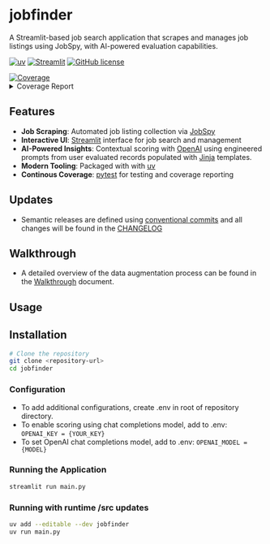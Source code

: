 # jobfinder

A Streamlit-based job search application that scrapes and manages job listings using JobSpy, with AI-powered evaluation capabilities.

[![uv](https://img.shields.io/endpoint?url=https://raw.githubusercontent.com/astral-sh/uv/main/assets/badge/v0.json)](https://github.com/astral-sh/uv)
[![Streamlit](https://static.streamlit.io/badges/streamlit_badge_black_white.svg)](https://streamlit.io/)
[![GitHub license](https://img.shields.io/github/license/maxo99/jobfinder)](https://github.com/maxo99/jobfinder/blob/main/LICENSE)
<!-- Pytest Coverage Comment:Begin --><a href=https://github.com/maxo99/jobfinder/blob/main/README.md><img alt=Coverage src=https://img.shields.io/badge/Coverage-60%25-yellow.svg /></a><details><summary>Coverage Report </summary><table><tr><th>File</th><th>Stmts</th><th>Miss</th><th>Cover</th><th>Missing</th></tr><tbody><tr><td colspan=5><b>src/jobfinder</b></td></tr><tr><td>&nbsp; &nbsp;<a href=https://github.com/maxo99/jobfinder/blob/main/src/jobfinder/__init__.py>__init__.py</a></td><td>28</td><td>1</td><td>96%</td><td><a href=https://github.com/maxo99/jobfinder/blob/main/src/jobfinder/__init__.py#L13>13</a></td></tr><tr><td>&nbsp; &nbsp;<a href=https://github.com/maxo99/jobfinder/blob/main/src/jobfinder/bootstrap.py>bootstrap.py</a></td><td>52</td><td>15</td><td>71%</td><td><a href=https://github.com/maxo99/jobfinder/blob/main/src/jobfinder/bootstrap.py#L55-L61>55&ndash;61</a>, <a href=https://github.com/maxo99/jobfinder/blob/main/src/jobfinder/bootstrap.py#L72-L83>72&ndash;83</a>, <a href=https://github.com/maxo99/jobfinder/blob/main/src/jobfinder/bootstrap.py#L87>87</a></td></tr><tr><td>&nbsp; &nbsp;<a href=https://github.com/maxo99/jobfinder/blob/main/src/jobfinder/session.py>session.py</a></td><td>104</td><td>36</td><td>65%</td><td><a href=https://github.com/maxo99/jobfinder/blob/main/src/jobfinder/session.py#L74>74</a>, <a href=https://github.com/maxo99/jobfinder/blob/main/src/jobfinder/session.py#L79>79</a>, <a href=https://github.com/maxo99/jobfinder/blob/main/src/jobfinder/session.py#L83>83</a>, <a href=https://github.com/maxo99/jobfinder/blob/main/src/jobfinder/session.py#L87-L88>87&ndash;88</a>, <a href=https://github.com/maxo99/jobfinder/blob/main/src/jobfinder/session.py#L92>92</a>, <a href=https://github.com/maxo99/jobfinder/blob/main/src/jobfinder/session.py#L96>96</a>, <a href=https://github.com/maxo99/jobfinder/blob/main/src/jobfinder/session.py#L138-L149>138&ndash;149</a>, <a href=https://github.com/maxo99/jobfinder/blob/main/src/jobfinder/session.py#L153>153</a>, <a href=https://github.com/maxo99/jobfinder/blob/main/src/jobfinder/session.py#L157>157</a>, <a href=https://github.com/maxo99/jobfinder/blob/main/src/jobfinder/session.py#L161>161</a>, <a href=https://github.com/maxo99/jobfinder/blob/main/src/jobfinder/session.py#L165>165</a>, <a href=https://github.com/maxo99/jobfinder/blob/main/src/jobfinder/session.py#L169>169</a>, <a href=https://github.com/maxo99/jobfinder/blob/main/src/jobfinder/session.py#L173-L179>173&ndash;179</a>, <a href=https://github.com/maxo99/jobfinder/blob/main/src/jobfinder/session.py#L183>183</a>, <a href=https://github.com/maxo99/jobfinder/blob/main/src/jobfinder/session.py#L187>187</a>, <a href=https://github.com/maxo99/jobfinder/blob/main/src/jobfinder/session.py#L191-L192>191&ndash;192</a>, <a href=https://github.com/maxo99/jobfinder/blob/main/src/jobfinder/session.py#L198>198</a>, <a href=https://github.com/maxo99/jobfinder/blob/main/src/jobfinder/session.py#L203-L206>203&ndash;206</a>, <a href=https://github.com/maxo99/jobfinder/blob/main/src/jobfinder/session.py#L215>215</a></td></tr><tr><td colspan=5><b>src/jobfinder/adapters/chat</b></td></tr><tr><td>&nbsp; &nbsp;<a href=https://github.com/maxo99/jobfinder/blob/main/src/jobfinder/adapters/chat/chat_client.py>chat_client.py</a></td><td>30</td><td>4</td><td>87%</td><td><a href=https://github.com/maxo99/jobfinder/blob/main/src/jobfinder/adapters/chat/chat_client.py#L26>26</a>, <a href=https://github.com/maxo99/jobfinder/blob/main/src/jobfinder/adapters/chat/chat_client.py#L30>30</a>, <a href=https://github.com/maxo99/jobfinder/blob/main/src/jobfinder/adapters/chat/chat_client.py#L36-L38>36&ndash;38</a></td></tr><tr><td>&nbsp; &nbsp;<a href=https://github.com/maxo99/jobfinder/blob/main/src/jobfinder/adapters/chat/ollama_chat.py>ollama_chat.py</a></td><td>20</td><td>2</td><td>90%</td><td><a href=https://github.com/maxo99/jobfinder/blob/main/src/jobfinder/adapters/chat/ollama_chat.py#L33-L34>33&ndash;34</a></td></tr><tr><td colspan=5><b>src/jobfinder/adapters/db</b></td></tr><tr><td>&nbsp; &nbsp;<a href=https://github.com/maxo99/jobfinder/blob/main/src/jobfinder/adapters/db/postgres_client.py>postgres_client.py</a></td><td>101</td><td>25</td><td>75%</td><td><a href=https://github.com/maxo99/jobfinder/blob/main/src/jobfinder/adapters/db/postgres_client.py#L36-L38>36&ndash;38</a>, <a href=https://github.com/maxo99/jobfinder/blob/main/src/jobfinder/adapters/db/postgres_client.py#L65-L67>65&ndash;67</a>, <a href=https://github.com/maxo99/jobfinder/blob/main/src/jobfinder/adapters/db/postgres_client.py#L79-L81>79&ndash;81</a>, <a href=https://github.com/maxo99/jobfinder/blob/main/src/jobfinder/adapters/db/postgres_client.py#L87-L88>87&ndash;88</a>, <a href=https://github.com/maxo99/jobfinder/blob/main/src/jobfinder/adapters/db/postgres_client.py#L93-L94>93&ndash;94</a>, <a href=https://github.com/maxo99/jobfinder/blob/main/src/jobfinder/adapters/db/postgres_client.py#L97-L106>97&ndash;106</a>, <a href=https://github.com/maxo99/jobfinder/blob/main/src/jobfinder/adapters/db/postgres_client.py#L131-L133>131&ndash;133</a></td></tr><tr><td colspan=5><b>src/jobfinder/adapters/embedding</b></td></tr><tr><td>&nbsp; &nbsp;<a href=https://github.com/maxo99/jobfinder/blob/main/src/jobfinder/adapters/embedding/embedding_client.py>embedding_client.py</a></td><td>34</td><td>11</td><td>68%</td><td><a href=https://github.com/maxo99/jobfinder/blob/main/src/jobfinder/adapters/embedding/embedding_client.py#L17>17</a>, <a href=https://github.com/maxo99/jobfinder/blob/main/src/jobfinder/adapters/embedding/embedding_client.py#L20-L27>20&ndash;27</a>, <a href=https://github.com/maxo99/jobfinder/blob/main/src/jobfinder/adapters/embedding/embedding_client.py#L44-L46>44&ndash;46</a></td></tr><tr><td colspan=5><b>src/jobfinder/domain</b></td></tr><tr><td>&nbsp; &nbsp;<a href=https://github.com/maxo99/jobfinder/blob/main/src/jobfinder/domain/models.py>models.py</a></td><td>221</td><td>72</td><td>67%</td><td><a href=https://github.com/maxo99/jobfinder/blob/main/src/jobfinder/domain/models.py#L26-L29>26&ndash;29</a>, <a href=https://github.com/maxo99/jobfinder/blob/main/src/jobfinder/domain/models.py#L150>150</a>, <a href=https://github.com/maxo99/jobfinder/blob/main/src/jobfinder/domain/models.py#L155>155</a>, <a href=https://github.com/maxo99/jobfinder/blob/main/src/jobfinder/domain/models.py#L159-L161>159&ndash;161</a>, <a href=https://github.com/maxo99/jobfinder/blob/main/src/jobfinder/domain/models.py#L170-L172>170&ndash;172</a>, <a href=https://github.com/maxo99/jobfinder/blob/main/src/jobfinder/domain/models.py#L179>179</a>, <a href=https://github.com/maxo99/jobfinder/blob/main/src/jobfinder/domain/models.py#L182-L186>182&ndash;186</a>, <a href=https://github.com/maxo99/jobfinder/blob/main/src/jobfinder/domain/models.py#L193>193</a>, <a href=https://github.com/maxo99/jobfinder/blob/main/src/jobfinder/domain/models.py#L196>196</a>, <a href=https://github.com/maxo99/jobfinder/blob/main/src/jobfinder/domain/models.py#L199-L201>199&ndash;201</a>, <a href=https://github.com/maxo99/jobfinder/blob/main/src/jobfinder/domain/models.py#L211-L215>211&ndash;215</a>, <a href=https://github.com/maxo99/jobfinder/blob/main/src/jobfinder/domain/models.py#L223-L230>223&ndash;230</a>, <a href=https://github.com/maxo99/jobfinder/blob/main/src/jobfinder/domain/models.py#L252-L291>252&ndash;291</a>, <a href=https://github.com/maxo99/jobfinder/blob/main/src/jobfinder/domain/models.py#L338-L346>338&ndash;346</a>, <a href=https://github.com/maxo99/jobfinder/blob/main/src/jobfinder/domain/models.py#L351>351</a>, <a href=https://github.com/maxo99/jobfinder/blob/main/src/jobfinder/domain/models.py#L370>370</a>, <a href=https://github.com/maxo99/jobfinder/blob/main/src/jobfinder/domain/models.py#L372>372</a>, <a href=https://github.com/maxo99/jobfinder/blob/main/src/jobfinder/domain/models.py#L374>374</a>, <a href=https://github.com/maxo99/jobfinder/blob/main/src/jobfinder/domain/models.py#L376>376</a>, <a href=https://github.com/maxo99/jobfinder/blob/main/src/jobfinder/domain/models.py#L378>378</a>, <a href=https://github.com/maxo99/jobfinder/blob/main/src/jobfinder/domain/models.py#L380>380</a>, <a href=https://github.com/maxo99/jobfinder/blob/main/src/jobfinder/domain/models.py#L382>382</a>, <a href=https://github.com/maxo99/jobfinder/blob/main/src/jobfinder/domain/models.py#L384>384</a>, <a href=https://github.com/maxo99/jobfinder/blob/main/src/jobfinder/domain/models.py#L386>386</a></td></tr><tr><td colspan=5><b>src/jobfinder/services</b></td></tr><tr><td>&nbsp; &nbsp;<a href=https://github.com/maxo99/jobfinder/blob/main/src/jobfinder/services/data_service.py>data_service.py</a></td><td>55</td><td>22</td><td>60%</td><td><a href=https://github.com/maxo99/jobfinder/blob/main/src/jobfinder/services/data_service.py#L17>17</a>, <a href=https://github.com/maxo99/jobfinder/blob/main/src/jobfinder/services/data_service.py#L24-L28>24&ndash;28</a>, <a href=https://github.com/maxo99/jobfinder/blob/main/src/jobfinder/services/data_service.py#L36-L38>36&ndash;38</a>, <a href=https://github.com/maxo99/jobfinder/blob/main/src/jobfinder/services/data_service.py#L41-L46>41&ndash;46</a>, <a href=https://github.com/maxo99/jobfinder/blob/main/src/jobfinder/services/data_service.py#L54>54</a>, <a href=https://github.com/maxo99/jobfinder/blob/main/src/jobfinder/services/data_service.py#L57-L59>57&ndash;59</a>, <a href=https://github.com/maxo99/jobfinder/blob/main/src/jobfinder/services/data_service.py#L65-L67>65&ndash;67</a></td></tr><tr><td>&nbsp; &nbsp;<a href=https://github.com/maxo99/jobfinder/blob/main/src/jobfinder/services/generative_service.py>generative_service.py</a></td><td>59</td><td>35</td><td>41%</td><td><a href=https://github.com/maxo99/jobfinder/blob/main/src/jobfinder/services/generative_service.py#L24-L54>24&ndash;54</a>, <a href=https://github.com/maxo99/jobfinder/blob/main/src/jobfinder/services/generative_service.py#L62-L63>62&ndash;63</a>, <a href=https://github.com/maxo99/jobfinder/blob/main/src/jobfinder/services/generative_service.py#L67-L70>67&ndash;70</a>, <a href=https://github.com/maxo99/jobfinder/blob/main/src/jobfinder/services/generative_service.py#L73-L74>73&ndash;74</a></td></tr><tr><td colspan=5><b>src/jobfinder/utils</b></td></tr><tr><td>&nbsp; &nbsp;<a href=https://github.com/maxo99/jobfinder/blob/main/src/jobfinder/utils/__init__.py>__init__.py</a></td><td>7</td><td>1</td><td>86%</td><td><a href=https://github.com/maxo99/jobfinder/blob/main/src/jobfinder/utils/__init__.py#L8>8</a></td></tr><tr><td>&nbsp; &nbsp;<a href=https://github.com/maxo99/jobfinder/blob/main/src/jobfinder/utils/loader.py>loader.py</a></td><td>32</td><td>5</td><td>84%</td><td><a href=https://github.com/maxo99/jobfinder/blob/main/src/jobfinder/utils/loader.py#L20>20</a>, <a href=https://github.com/maxo99/jobfinder/blob/main/src/jobfinder/utils/loader.py#L33>33</a>, <a href=https://github.com/maxo99/jobfinder/blob/main/src/jobfinder/utils/loader.py#L37-L39>37&ndash;39</a></td></tr><tr><td>&nbsp; &nbsp;<a href=https://github.com/maxo99/jobfinder/blob/main/src/jobfinder/utils/persistence.py>persistence.py</a></td><td>17</td><td>9</td><td>47%</td><td><a href=https://github.com/maxo99/jobfinder/blob/main/src/jobfinder/utils/persistence.py#L51-L60>51&ndash;60</a></td></tr><tr><td>&nbsp; &nbsp;<a href=https://github.com/maxo99/jobfinder/blob/main/src/jobfinder/utils/service_helpers.py>service_helpers.py</a></td><td>10</td><td>6</td><td>40%</td><td><a href=https://github.com/maxo99/jobfinder/blob/main/src/jobfinder/utils/service_helpers.py#L9-L14>9&ndash;14</a></td></tr><tr><td colspan=5><b>src/jobfinder/views</b></td></tr><tr><td>&nbsp; &nbsp;<a href=https://github.com/maxo99/jobfinder/blob/main/src/jobfinder/views/add_record.py>add_record.py</a></td><td>26</td><td>20</td><td>23%</td><td><a href=https://github.com/maxo99/jobfinder/blob/main/src/jobfinder/views/add_record.py#L11-L52>11&ndash;52</a></td></tr><tr><td>&nbsp; &nbsp;<a href=https://github.com/maxo99/jobfinder/blob/main/src/jobfinder/views/data_management.py>data_management.py</a></td><td>34</td><td>25</td><td>26%</td><td><a href=https://github.com/maxo99/jobfinder/blob/main/src/jobfinder/views/data_management.py#L12-L16>12&ndash;16</a>, <a href=https://github.com/maxo99/jobfinder/blob/main/src/jobfinder/views/data_management.py#L20-L44>20&ndash;44</a>, <a href=https://github.com/maxo99/jobfinder/blob/main/src/jobfinder/views/data_management.py#L48-L58>48&ndash;58</a></td></tr><tr><td>&nbsp; &nbsp;<a href=https://github.com/maxo99/jobfinder/blob/main/src/jobfinder/views/find_jobs.py>find_jobs.py</a></td><td>36</td><td>11</td><td>69%</td><td><a href=https://github.com/maxo99/jobfinder/blob/main/src/jobfinder/views/find_jobs.py#L31-L45>31&ndash;45</a>, <a href=https://github.com/maxo99/jobfinder/blob/main/src/jobfinder/views/find_jobs.py#L69-L72>69&ndash;72</a></td></tr><tr><td>&nbsp; &nbsp;<a href=https://github.com/maxo99/jobfinder/blob/main/src/jobfinder/views/individual_job_details.py>individual_job_details.py</a></td><td>53</td><td>42</td><td>21%</td><td><a href=https://github.com/maxo99/jobfinder/blob/main/src/jobfinder/views/individual_job_details.py#L28-L52>28&ndash;52</a>, <a href=https://github.com/maxo99/jobfinder/blob/main/src/jobfinder/views/individual_job_details.py#L56>56</a>, <a href=https://github.com/maxo99/jobfinder/blob/main/src/jobfinder/views/individual_job_details.py#L60-L116>60&ndash;116</a>, <a href=https://github.com/maxo99/jobfinder/blob/main/src/jobfinder/views/individual_job_details.py#L120-L122>120&ndash;122</a>, <a href=https://github.com/maxo99/jobfinder/blob/main/src/jobfinder/views/individual_job_details.py#L126>126</a></td></tr><tr><td>&nbsp; &nbsp;<a href=https://github.com/maxo99/jobfinder/blob/main/src/jobfinder/views/listings_overview.py>listings_overview.py</a></td><td>16</td><td>7</td><td>56%</td><td><a href=https://github.com/maxo99/jobfinder/blob/main/src/jobfinder/views/listings_overview.py#L62-L78>62&ndash;78</a>, <a href=https://github.com/maxo99/jobfinder/blob/main/src/jobfinder/views/listings_overview.py#L101-L110>101&ndash;110</a></td></tr><tr><td>&nbsp; &nbsp;<a href=https://github.com/maxo99/jobfinder/blob/main/src/jobfinder/views/scoring_util.py>scoring_util.py</a></td><td>44</td><td>36</td><td>18%</td><td><a href=https://github.com/maxo99/jobfinder/blob/main/src/jobfinder/views/scoring_util.py#L25-L108>25&ndash;108</a></td></tr><tr><td>&nbsp; &nbsp;<a href=https://github.com/maxo99/jobfinder/blob/main/src/jobfinder/views/summarization_util.py>summarization_util.py</a></td><td>50</td><td>41</td><td>18%</td><td><a href=https://github.com/maxo99/jobfinder/blob/main/src/jobfinder/views/summarization_util.py#L19-L79>19&ndash;79</a>, <a href=https://github.com/maxo99/jobfinder/blob/main/src/jobfinder/views/summarization_util.py#L82-L92>82&ndash;92</a></td></tr><tr><td><b>TOTAL</b></td><td><b>1059</b></td><td><b>426</b></td><td><b>60%</b></td><td>&nbsp;</td></tr></tbody></table></details>
<!-- Pytest Coverage Comment:End -->


## Features

- **Job Scraping**: Automated job listing collection via [JobSpy](https://github.com/speedyapply/JobSpy)
- **Interactive UI**: [Streamlit](https://streamlit.io/) interface for job search and management
- **AI-Powered Insights**: Contextual scoring with [OpenAI](https://openai.com/) using engineered prompts from user evaluated records populated with [Jinja](https://jinja.palletsprojects.com/en/stable/) templates. 
- **Modern Tooling**: Packaged with with [uv](https://docs.astral.sh/uv/)
- **Continous Coverage**: [pytest](https://docs.pytest.org/en/stable/) for testing and coverage reporting

## Updates
- Semantic releases are defined using [conventional commits](https://www.conventionalcommits.org/en/v1.0.0/) and all changes will be found in the [CHANGELOG](CHANGELOG.md)


## Walkthrough
- A detailed overview of the data augmentation process can be found in the [Walkthrough](doc/walkthrough.md) document.

## Usage



## Installation

```bash
# Clone the repository
git clone <repository-url>
cd jobfinder
```


### Configuration
- To add additional configurations, create .env in root of repository directory.
- To enable scoring using chat completions model, add to .env:
` OPENAI_KEY = {YOUR_KEY} `
- To set OpenAI chat completions model, add to .env:
` OPENAI_MODEL = {MODEL} `

### Running the Application
```bash
streamlit run main.py
```
### Running with runtime /src updates

```bash
uv add --editable --dev jobfinder
uv run main.py